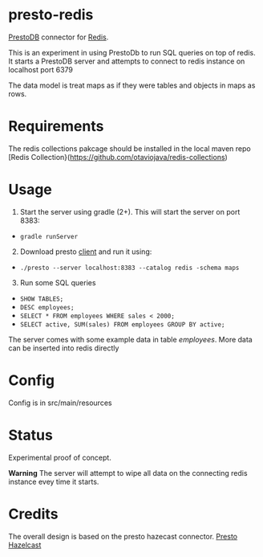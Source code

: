 presto-redis
================


[PrestoDB](http://prestodb.io/) connector for [Redis](http://redis.io/).

This is an experiment in using PrestoDb to run SQL queries on top of redis. 
It starts a PrestoDB server and attempts to connect to redis instance on localhost port 6379

The data model is treat maps as if they were tables and objects in maps as rows.


Requirements
================

The redis collections pakcage should be installed in the local maven repo
[Redis Collection}(https://github.com/otaviojava/redis-collections)


Usage
================

1. Start the server using gradle (2+). This will start the server on port 8383:

 - `gradle runServer`
 
2. Download presto [client](http://prestodb.io/docs/current/installation/cli.html) and run it using:

 - `./presto --server localhost:8383 --catalog redis -schema maps` 

3. Run some SQL queries

 - `SHOW TABLES;`
 - `DESC employees;` 
 - `SELECT * FROM employees WHERE sales < 2000;`
 - `SELECT active, SUM(sales) FROM employees GROUP BY active;`

The server comes with some example data in table *employees*.
More data can be inserted into redis directly


Config
================

Config is in src/main/resources


Status
================

Experimental proof of concept.

**Warning** The server will attempt to wipe all data on the connecting redis instance evey time it starts.


Credits
================

The overall design is based on the presto hazecast connector.
[Presto Hazelcast](https://github.com/ajermakovics/presto-hazelcast)
